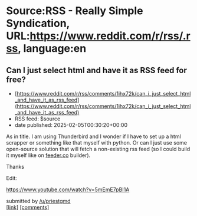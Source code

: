 # Source:RSS - Really Simple Syndication, URL:https://www.reddit.com/r/rss/.rss, language:en

## Can I just select html and have it as RSS feed for free?
 - [https://www.reddit.com/r/rss/comments/1ihx72k/can_i_just_select_html_and_have_it_as_rss_feed](https://www.reddit.com/r/rss/comments/1ihx72k/can_i_just_select_html_and_have_it_as_rss_feed)
 - RSS feed: $source
 - date published: 2025-02-05T00:30:20+00:00

<!-- SC_OFF --><div class="md"><p>As in title. I am using Thunderbird and I wonder if I have to set up a html scrapper or something like that myself with python. Or can I just use some open-source solution that will fetch a non-existing rss feed (so I could build it myself like on <a href="http://feeder.co">feeder.co</a> builder).</p> <p>Thanks</p> <p>Edit: </p> <p><a href="https://www.youtube.com/watch?v=5mEmE7pBI1A">https://www.youtube.com/watch?v=5mEmE7pBI1A</a></p> </div><!-- SC_ON --> &#32; submitted by &#32; <a href="https://www.reddit.com/user/priestgmd"> /u/priestgmd </a> <br/> <span><a href="https://www.reddit.com/r/rss/comments/1ihx72k/can_i_just_select_html_and_have_it_as_rss_feed/">[link]</a></span> &#32; <span><a href="https://www.reddit.com/r/rss/comments/1ihx72k/can_i_just_select_html_and_have_it_as_rss_feed/">[comments]</a></span>

